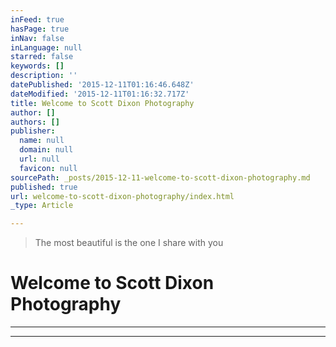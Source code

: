 ```yaml
---
inFeed: true
hasPage: true
inNav: false
inLanguage: null
starred: false
keywords: []
description: ''
datePublished: '2015-12-11T01:16:46.648Z'
dateModified: '2015-12-11T01:16:32.717Z'
title: Welcome to Scott Dixon Photography
author: []
authors: []
publisher:
  name: null
  domain: null
  url: null
  favicon: null
sourcePath: _posts/2015-12-11-welcome-to-scott-dixon-photography.md
published: true
url: welcome-to-scott-dixon-photography/index.html
_type: Article

---
```

> The most beautiful is the one I share with you

# **Welcome to Scott Dixon Photography**

****

****